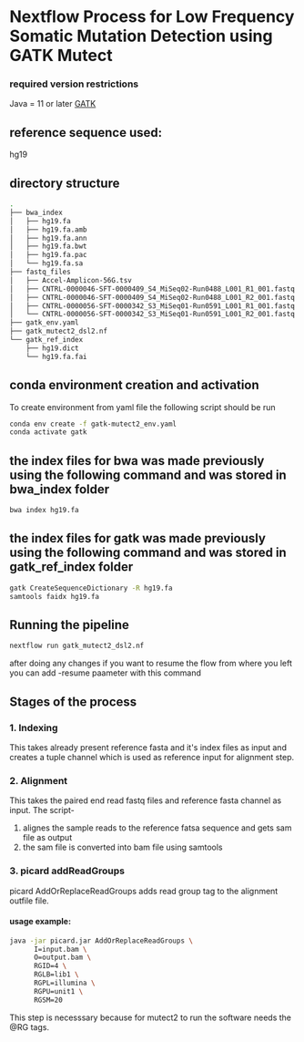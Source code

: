 # Nextflow Process for Low Frequency Somatic Mutation Detection using GATK Mutect
### required version restrictions
Java = 11 or later
  <a href="https://github.com/broadinstitute/gatk/releases">GATK</a>

## reference sequence used: 
hg19

## directory structure
```bash
.
├── bwa_index
│   ├── hg19.fa
│   ├── hg19.fa.amb
│   ├── hg19.fa.ann
│   ├── hg19.fa.bwt
│   ├── hg19.fa.pac
│   └── hg19.fa.sa
├── fastq_files
│   ├── Accel-Amplicon-56G.tsv
│   ├── CNTRL-0000046-SFT-0000409_S4_MiSeq02-Run0488_L001_R1_001.fastq.gz
│   ├── CNTRL-0000046-SFT-0000409_S4_MiSeq02-Run0488_L001_R2_001.fastq.gz
│   ├── CNTRL-0000056-SFT-0000342_S3_MiSeq01-Run0591_L001_R1_001.fastq.gz
│   └── CNTRL-0000056-SFT-0000342_S3_MiSeq01-Run0591_L001_R2_001.fastq.gz
├── gatk_env.yaml
├── gatk_mutect2_dsl2.nf
└── gatk_ref_index
    ├── hg19.dict
    └── hg19.fa.fai
```
## conda environment creation and activation
To create environment from yaml file the following script should be run
```bash 
conda env create -f gatk-mutect2_env.yaml
conda activate gatk
```
## the index files for bwa was made previously using the following command and was stored in bwa_index folder
```bash
bwa index hg19.fa
```

## the index files for gatk was made previously using the following command and was stored in gatk_ref_index folder
```bash
gatk CreateSequenceDictionary -R hg19.fa
samtools faidx hg19.fa
```
## Running the pipeline
```bash
nextflow run gatk_mutect2_dsl2.nf
```
after doing any changes if you want to resume the flow from where you left you can add -resume paameter with this command

## Stages of the process
### 1. Indexing
This takes already present reference fasta and it's index files as input and creates a tuple channel which is used as reference input for alignment step.
  
### 2. Alignment
This takes the paired end read fastq files and reference fasta channel as input.
The script-
1. alignes the sample reads to the reference fatsa sequence and gets sam file as output
2. the sam file is converted into bam file using samtools

### 3. picard addReadGroups
picard AddOrReplaceReadGroups adds read group tag to the alignment outfile file.
  
#### usage example:
```bash 
java -jar picard.jar AddOrReplaceReadGroups \
      I=input.bam \
      O=output.bam \
      RGID=4 \
      RGLB=lib1 \
      RGPL=illumina \
      RGPU=unit1 \
      RGSM=20
```
This step is necesssary because for mutect2 to run the software needs the @RG tags.
